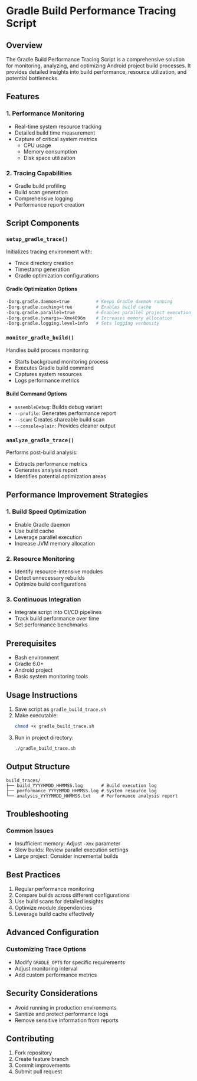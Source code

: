 # Gradle Build Performance Tracing Script

## Overview

The Gradle Build Performance Tracing Script is a comprehensive solution for monitoring, analyzing, and optimizing Android project build processes. It provides detailed insights into build performance, resource utilization, and potential bottlenecks.

## Features

### 1. Performance Monitoring
- Real-time system resource tracking
- Detailed build time measurement
- Capture of critical system metrics
  - CPU usage
  - Memory consumption
  - Disk space utilization

### 2. Tracing Capabilities
- Gradle build profiling
- Build scan generation
- Comprehensive logging
- Performance report creation

## Script Components

### `setup_gradle_trace()`
Initializes tracing environment with:
- Trace directory creation
- Timestamp generation
- Gradle optimization configurations

#### Gradle Optimization Options
```bash
-Dorg.gradle.daemon=true          # Keeps Gradle daemon running
-Dorg.gradle.caching=true         # Enables build cache
-Dorg.gradle.parallel=true        # Enables parallel project execution
-Dorg.gradle.jvmargs=-Xmx4096m    # Increases memory allocation
-Dorg.gradle.logging.level=info   # Sets logging verbosity
```

### `monitor_gradle_build()`
Handles build process monitoring:
- Starts background monitoring process
- Executes Gradle build command
- Captures system resources
- Logs performance metrics

#### Build Command Options
- `assembleDebug`: Builds debug variant
- `--profile`: Generates performance report
- `--scan`: Creates shareable build scan
- `--console=plain`: Provides cleaner output

### `analyze_gradle_trace()`
Performs post-build analysis:
- Extracts performance metrics
- Generates analysis report
- Identifies potential optimization areas

## Performance Improvement Strategies

### 1. Build Speed Optimization
- Enable Gradle daemon
- Use build cache
- Leverage parallel execution
- Increase JVM memory allocation

### 2. Resource Monitoring
- Identify resource-intensive modules
- Detect unnecessary rebuilds
- Optimize build configurations

### 3. Continuous Integration
- Integrate script into CI/CD pipelines
- Track build performance over time
- Set performance benchmarks

## Prerequisites

- Bash environment
- Gradle 6.0+
- Android project
- Basic system monitoring tools

## Usage Instructions

1. Save script as `gradle_build_trace.sh`
2. Make executable:
   ```bash
   chmod +x gradle_build_trace.sh
   ```
3. Run in project directory:
   ```bash
   ./gradle_build_trace.sh
   ```

## Output Structure

```
build_traces/
├── build_YYYYMMDD_HHMMSS.log       # Build execution log
├── performance_YYYYMMDD_HHMMSS.log # System resource log
└── analysis_YYYYMMDD_HHMMSS.txt    # Performance analysis report
```

## Troubleshooting

### Common Issues
- Insufficient memory: Adjust `-Xmx` parameter
- Slow builds: Review parallel execution settings
- Large project: Consider incremental builds

## Best Practices

1. Regular performance monitoring
2. Compare builds across different configurations
3. Use build scans for detailed insights
4. Optimize module dependencies
5. Leverage build cache effectively

## Advanced Configuration

### Customizing Trace Options
- Modify `GRADLE_OPTS` for specific requirements
- Adjust monitoring interval
- Add custom performance metrics

## Security Considerations

- Avoid running in production environments
- Sanitize and protect performance logs
- Remove sensitive information from reports

## Contributing

1. Fork repository
2. Create feature branch
3. Commit improvements
4. Submit pull request

